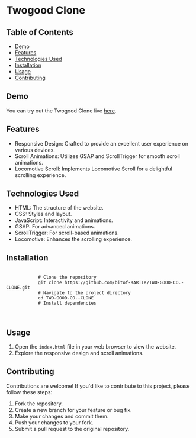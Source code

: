 
<h1>Twogood Clone</h1>
    <h2>Table of Contents</h2>
    <ul>
        <li><a href="#demo">Demo</a></li>
        <li><a href="#features">Features</a></li>
        <li><a href="#technologies-used">Technologies Used</a></li>
        <li><a href="#installation">Installation</a></li>
        <li><a href="#usage">Usage</a></li>
        <li><a href="#contributing">Contributing</a></li>
    </ul>

<h2 id="demo">Demo</h2>
    <p>You can try out the Twogood Clone live <a href="#">here</a>.</p>

<h2 id="features">Features</h2>
    <ul>
        <li>Responsive Design: Crafted to provide an excellent user experience on various devices.</li>
        <li>Scroll Animations: Utilizes GSAP and ScrollTrigger for smooth scroll animations.</li>
        <li>Locomotive Scroll: Implements Locomotive Scroll for a delightful scrolling experience.</li>
    </ul>

 <h2 id="technologies-used">Technologies Used</h2>
    <ul>
        <li>HTML: The structure of the website.</li>
        <li>CSS: Styles and layout.</li>
        <li>JavaScript: Interactivity and animations.</li>
        <li>GSAP: For advanced animations.</li>
        <li>ScrollTrigger: For scroll-based animations.</li>
        <li>Locomotive: Enhances the scrolling experience.</li>
    </ul>

<h2 id="installation">Installation</h2>
    <pre>
        <code>
            # Clone the repository
            git clone https://github.com/bitof-KARTIK/TWO-GOOD-CO.-CLONE.git
            # Navigate to the project directory
            cd TWO-GOOD-CO.-CLONE
            # Install dependencies
        </code>
    </pre>

<h2 id="usage">Usage</h2>
    <ol>
        <li>Open the <code>index.html</code> file in your web browser to view the website.</li>
        <li>Explore the responsive design and scroll animations.</li>
    </ol>


 <h2 id="contributing">Contributing</h2>
    <p>Contributions are welcome! If you'd like to contribute to this project, please follow these steps:</p>
    <ol>
        <li>Fork the repository.</li>
        <li>Create a new branch for your feature or bug fix.</li>
        <li>Make your changes and commit them.</li>
        <li>Push your changes to your fork.</li>
        <li>Submit a pull request to the original repository.</li>
    </ol>
